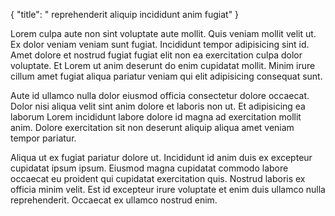 {
  "title": " reprehenderit aliquip incididunt anim fugiat"
}

Lorem culpa aute non sint voluptate aute mollit. Quis veniam mollit velit ut. Ex dolor veniam veniam sunt fugiat. Incididunt tempor adipisicing sint id. Amet dolore et nostrud fugiat fugiat elit non ea exercitation culpa dolor voluptate. Et Lorem ut anim deserunt do enim cupidatat mollit. Minim irure cillum amet fugiat aliqua pariatur veniam qui elit adipisicing consequat sunt.

Aute id ullamco nulla dolor eiusmod officia consectetur dolore occaecat. Dolor nisi aliqua velit sint anim dolore et laboris non ut. Et adipisicing ea laborum Lorem incididunt labore dolore id magna ad exercitation mollit anim. Dolore exercitation sit non deserunt aliquip aliqua amet veniam tempor pariatur.

Aliqua ut ex fugiat pariatur dolore ut. Incididunt id anim duis ex excepteur cupidatat ipsum ipsum. Eiusmod magna cupidatat commodo labore occaecat eu proident qui cupidatat exercitation quis. Nostrud laboris ex officia minim velit. Est id excepteur irure voluptate et enim duis ullamco nulla reprehenderit. Occaecat ex ullamco nostrud enim.